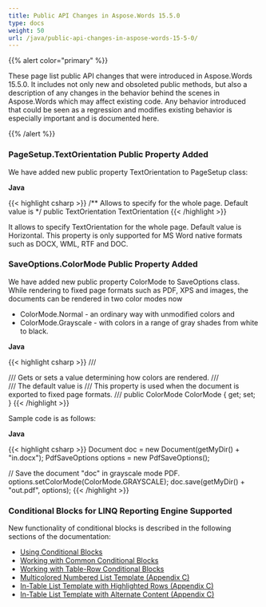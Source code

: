 ```yaml
---
title: Public API Changes in Aspose.Words 15.5.0
type: docs
weight: 50
url: /java/public-api-changes-in-aspose-words-15-5-0/
---
```


{{% alert color="primary" %}} 

These page list public API changes that were introduced in Aspose.Words 15.5.0. It includes not only new and obsoleted public methods, but also a description of any changes in the behavior behind the scenes in Aspose.Words which may affect existing code. Any behavior introduced that could be seen as a regression and modifies existing behavior is especially important and is documented here.

{{% /alert %}} 
### **PageSetup.TextOrientation Public Property Added**
We have added new public property TextOrientation to PageSetup class:

**Java**

{{< highlight csharp >}}
/**
Allows to specify <see cref="TextOrientation"/> for the whole page.
Default value is <see cref="Aspose.Words.TextOrientation.Horizontal"/>
*/
public TextOrientation TextOrientation
{{< /highlight >}}

It allows to specify TextOrientation for the whole page. Default value is Horizontal. This property is only supported for MS Word native formats such as DOCX, WML, RTF and DOC.
### **SaveOptions.ColorMode Public Property Added**
We have added new public property ColorMode to SaveOptions class. While rendering to fixed page formats such as PDF, XPS and images, the documents can be rendered in two color modes now

- ColorMode.Normal - an ordinary way with unmodified colors and
- ColorMode.Grayscale - with colors in a range of gray shades from white to black.

**Java**

{{< highlight csharp >}}
/// <summary>
/// Gets or sets a value determining how colors are rendered.
/// </summary>
/// <remarks>The default value is <see cref="Aspose.Words.Saving.ColorMode.Normal"/>
/// <para>This property is used when the document is exported to fixed page formats.</para>
/// </remarks>
public ColorMode ColorMode { get; set; }
{{< /highlight >}}

Sample code is as follows:

**Java**

{{< highlight csharp >}}
Document doc = new Document(getMyDir() + "in.docx");
PdfSaveOptions options = new PdfSaveOptions();

// Save the document "doc" in grayscale mode PDF.
options.setColorMode(ColorMode.GRAYSCALE);
doc.save(getMyDir() + "out.pdf", options);
{{< /highlight >}}
### **Conditional Blocks for LINQ Reporting Engine Supported**
New functionality of conditional blocks is described in the following sections of the documentation:

- [Using Conditional Blocks](https://docs.aspose.com/words/java/using-conditional-blocks/)
- [Working with Common Conditional Blocks](https://docs.aspose.com/words/java/working-with-common-conditional-blocks/)
- [Working with Table-Row Conditional Blocks](https://docs.aspose.com/words/java/working-with-table-row-conditional-blocks/)
- [Multicolored Numbered List Template (Appendix C)](https://docs.aspose.com/words/java/appendix-c-typical-templates/#multicolored-numbered-list-template)
- [In-Table List Template with Highlighted Rows (Appendix C)](https://docs.aspose.com/words/java/appendix-c-typical-templates/#in-table-list-template-with-highlighted-rows)
- [In-Table List Template with Alternate Content (Appendix C)](https://docs.aspose.com/words/java/appendix-c-typical-templates/#in-table-list-template-with-alternate-content)
